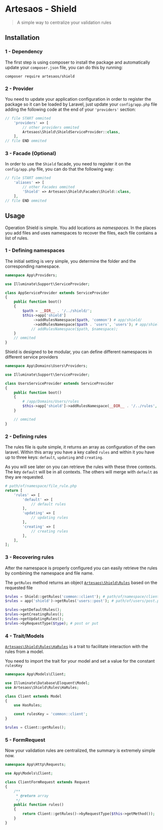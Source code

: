 # Artesaos - Shield
> A simple way to centralize your validation rules

## Installation
### 1 - Dependency
The first step is using composer to install the package and automatically update your `composer.json` file, you can do this by running:
```shell
composer require artesaos/shield
```

### 2 - Provider
You need to update your application configuration in order to register the package so it can be loaded by Laravel, just update your `config/app.php` file adding the following code at the end of your `'providers'` section:

```php
// file START ommited
    'providers' => [
        // other providers ommited
        Artesaos\Shield\ShieldServiceProvider::class,
    ],
// file END ommited
```

### 3 - Facade (Optional)

In order to use the `Shield` facade, you need to register it on the `config/app.php` file, you can do that the following way:

```php
// file START ommited
    'aliases' => [
        // other Facades ommited
        'Shield' => Artesaos\Shield\Facades\Shield::class,
    ],
// file END ommited
```

## Usage

Operation Shield is simple. You add locations as *namespaces*.
In the places you add files and uses namespaces to recover the files, each file contains a list of rules.

### 1 - Defining namespaces

The initial setting is very simple, you determine the folder and the corresponding namespace.

```php
namespace App\Providers;

use Illuminate\Support\ServiceProvider;

class AppServiceProvider extends ServiceProvider
{
    public function boot()
    {
        $path = __DIR__ . '/../shield/';
        $this->app['shield']
             ->addRulesNamespace($path, 'common') # app/shield/
             ->addRulesNamespace($path . 'users', 'users'); # app/shield/users
            // addRulesNamespace($path, $namespace);
    }
    // ommited
}
```

Shield is designed to be modular, you can define different namespaces in different service providers

```php
namespace App\Domains\Users\Providers;

use Illuminate\Support\ServiceProvider;

class UsersServiceProvider extends ServiceProvider
{
    public function boot()
    {
        # /app/Domains/Users/rules
        $this->app['shield']->addRulesNamespace(__DIR__ . '/../rules', 'users');
    }

    // ommited
}
```

### 2 - Defining rules

The rules file is quite simple, it returns an array as configuration of the own laravel.
Within this array you have a key called `rules` and within it you have up to three keys: `default`, `updating` and `creating`.

As you will see later on you can retrieve the rules with these three contexts.
The key `default` will be in all contexts. The others will merge with `default` as they are requested.

```php
# path/of/namespace/file_rule.php
return [
    'rules' => [
        'default' => [
            // default rules
        ],
        'updating' => [
            // updating rules
        ],
        'creating' => [
            // creating rules
        ],
    ],
];
```

### 3 - Recovering rules
After the namespace is properly configured you can easily retrieve the rules by combining the namespace and file name.

The `getRules` method returns an object [`Artesaos\Shield\Rules`](https://github.com/artesaos/shield/blob/master/src/Rules.php)
 based on the requested file

```php
$rules = Shield::getRules('common::client'); # path/of/namespace/client.php
$rules = app('shield')->getRules('users::post'); # path/of/users/post.php
```

```php
$rules->getDefaultRules();
$rules->getCreatingRules();
$rules->getUpdatingRules();
$rules->byRequestType($type); # post or put
```

### 4 - Trait/Models
[`Artesaos\Shield\Rules\HaRules`](https://github.com/artesaos/shield/blob/master/src/Traits/HasRules.php) is a trait to facilitate interaction with the rules from a model.

You need to import the trait for your model and set a value for the constant `rulesKey`

```php
namespace App\Models\Client;

use Illuminate\Database\Eloquent\Model;
use Artesaos\Shield\Rules\HaRules;

class Client extends Model
{
    use HasRules;

    const rulesKey = 'common::client';
}
```

```php
$rules = Client::getRules();
```

### 5 - FormRequest

Now your validation rules are centralized, the summary is extremely simple now.

```php
namespace App\Http\Requests;

use App\Models\Client;

class ClientFormRequest extends Request
{
    /**
     * @return array
     */
    public function rules()
    {
        return Client::getRules()->byRequestType($this->getMethod());
    }
}
```